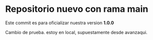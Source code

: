 # Repositorio nuevo con rama main

Este commit es para oficializar nuestra version **1.0.0**

Cambio de prueba. estoy en local, supuestamente desde avanzaqui.